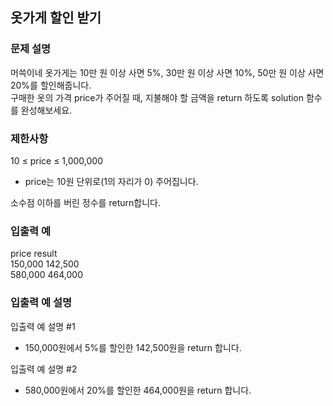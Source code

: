 ## 옷가게 할인 받기

### 문제 설명
머쓱이네 옷가게는 10만 원 이상 사면 5%, 30만 원 이상 사면 10%, 50만 원 이상 사면 20%를 할인해줍니다.  
구매한 옷의 가격 price가 주어질 때, 지불해야 할 금액을 return 하도록 solution 함수를 완성해보세요.


### 제한사항
10 ≤ price ≤ 1,000,000
+ price는 10원 단위로(1의 자리가 0) 주어집니다.

소수점 이하를 버린 정수를 return합니다.

### 입출력 예
price	result  
150,000	142,500  
580,000	464,000

### 입출력 예 설명
입출력 예 설명 #1
+ 150,000원에서 5%를 할인한 142,500원을 return 합니다.

입출력 예 설명 #2
+ 580,000원에서 20%를 할인한 464,000원을 return 합니다.
